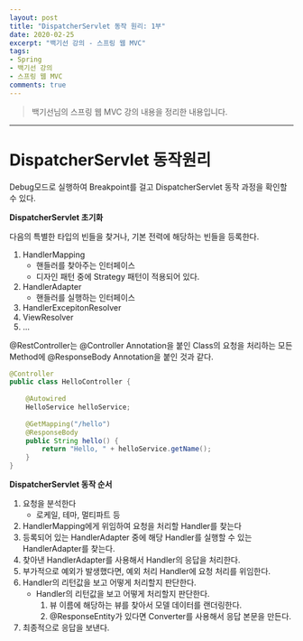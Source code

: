 ```yaml
---
layout: post 
title: "DispatcherServlet 동작 원리: 1부"
date: 2020-02-25
excerpt: "백기선 강의 - 스프링 웹 MVC"
tags: 
- Spring
- 백기선 강의
- 스프링 웹 MVC
comments: true 
---
```


>백기선님의 스프링 웹 MVC 강의 내용을 정리한 내용입니다.
---


# DispatcherServlet 동작원리

Debug모드로 실행하여 Breakpoint를 걸고 DispatcherServlet 동작 과정을 확인할 수 있다.



**DispatcherServlet 초기화**

다음의 특별한 타입의 빈들을 찾거나, 기본 전력에 해당하는 빈들을 등록한다.

1. HandlerMapping
   * 핸들러를 찾아주는 인터페이스
   * 디자인 패턴 중에 Strategy 패턴이 적용되어 있다.
2. HandlerAdapter
   * 핸들러를 실행하는 인터페이스
3. HandlerExcepitonResolver
4. ViewResolver
5. ...



@RestController는 @Controller Annotation을 붙인 Class의 요청을 처리하는 모든 Method에 @ResponseBody Annotation을 붙인 것과 같다.

```java
@Controller
public class HelloController {
    
    @Autowired
    HelloService helloService;
    
    @GetMapping("/hello")
    @ResponseBody
    public String hello() {
        return "Hello, " + helloService.getName();
    }
}
```



**DispatcherServlet 동작 순서**

1. 요청을 분석한다
   * 로케일, 테마, 멀티파트 등
2. HandlerMapping에게 위임하여 요청을 처리할 Handler를 찾는다
3. 등록되어 있는 HandlerAdapter 중에 해당 Handler를 실행할 수 있는 HandlerAdapter를 찾는다.
4. 찾아낸 HandlerAdapter를 사용해서 Handler의 응답을 처리한다.
5. 부가적으로 예외가 발생했다면, 예외 처리 Handler에 요청 처리를 위임한다.
6. Handler의 리턴값을 보고 어떻게 처리할지 판단한다.
   * Handler의 리턴값을 보고 어떻게 처리할지 판단한다.
     1. 뷰 이름에 해당하는 뷰를 찾아서 모델 데이터를 랜더링한다.
     2. @ResponseEntity가 있다면 Converter를 사용해서 응답 본문을 만든다.
7. 최종적으로 응답을 보낸다.
